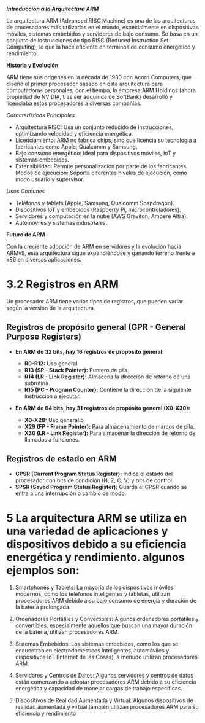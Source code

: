 ***Introducción a la Arquitectura ARM***

La arquitectura ARM (Advanced RISC Machine) es una de las arquitecturas de procesadores más utilizadas en 
el mundo, especialmente en dispositivos móviles, sistemas embebidos y servidores de bajo consumo. Se basa en un conjunto de instrucciones de tipo RISC (Reduced Instruction Set Computing), lo que la hace eficiente en términos de consumo energético y rendimiento.

**Historia y Evolución**

ARM tiene sus orígenes en la década de 1980 con Acorn Computers, que diseñó el primer procesador basado en esta arquitectura para computadoras personales; con el tiempo, la empresa ARM Holdings (ahora propiedad de NVIDIA, tras ser adquirida de SoftBank) desarrolló y licenciaba estos procesadores a diversas compañías.

*Características Principales*
- Arquitectura RISC: Usa un conjunto reducido de instrucciones, optimizando velocidad y eficiencia energética.
- Licenciamiento: ARM no fabrica chips, sino que licencia su tecnología a fabricantes como Apple, Qualcomm y Samsung.
- Bajo consumo energético: Ideal para dispositivos móviles, IoT y sistemas embebidos.
- Extensibilidad: Permite personalización por parte de los fabricantes.
Modos de ejecución: Soporta diferentes niveles de ejecución, como modo usuario y supervisor.

*Usos Comunes*

- Teléfonos y tablets (Apple, Samsung, Qualcomm Snapdragon).
- Dispositivos IoT y embebidos (Raspberry Pi, microcontroladores).
- Servidores y computación en la nube (AWS Graviton, Ampere Altra).
- Automóviles y sistemas industriales.

**Futuro de ARM**

Con la creciente adopción de ARM en servidores y la evolución hacia ARMv9, esta arquitectura sigue expandiéndose y ganando terreno frente a x86 en diversas aplicaciones.


# 3.2 Registros en ARM

Un procesador ARM tiene varios tipos de registros, que pueden variar según la versión de la arquitectura. 

## Registros de propósito general (GPR - General Purpose Registers)

- **En ARM de 32 bits, hay 16 registros de propósito general:**

  - **R0-R12:** Uso general.
  - **R13 (SP - Stack Pointer):** Puntero de pila.
  - **R14 (LR - Link Register):** Almacena la dirección de retorno de una subrutina.
  - **R15 (PC - Program Counter):** Contiene la dirección de la siguiente instrucción a ejecutar.

- **En ARM de 64 bits, hay 31 registros de propósito general (X0-X30):**

  - **X0-X28:** Uso general.b
  - **X29 (FP - Frame Pointer):** Para almacenamiento de marcos de pila.
  - **X30 (LR - Link Register):** Para almacenar la dirección de retorno de llamadas a funciones.

## Registros de estado en ARM

- **CPSR (Current Program Status Register):** Indica el estado del procesador con bits de condición (N, Z, C, V) y bits de control.
- **SPSR (Saved Program Status Register):** Guarda el CPSR cuando se entra a una interrupción o cambio de modo.

# 5 La arquitectura ARM se utiliza en una variedad de aplicaciones y dispositivos debido a su eficiencia energética y rendimiento. algunos ejemplos son:

1) Smartphones y Tablets: La mayoría de los dispositivos móviles modernos, como los teléfonos inteligentes y tabletas, utilizan procesadores ARM debido a su bajo consumo de energía y duración de la batería prolongada.

2) Ordenadores Portátiles y Convertibles: Algunos ordenadores portátiles y convertibles, especialmente aquellos que buscan una mayor duración de la batería, utilizan procesadores ARM.

3) Sistemas Embebidos: Los sistemas embebidos, como los que se encuentran en electrodomésticos inteligentes, automóviles y dispositivos IoT (Internet de las Cosas), a menudo utilizan procesadores ARM.

4) Servidores y Centros de Datos: Algunos servidores y centros de datos están comenzando a adoptar procesadores ARM debido a su eficiencia energética y capacidad de manejar cargas de trabajo específicas.

5) Dispositivos de Realidad Aumentada y Virtual: Algunos dispositivos de realidad aumentada y virtual también utilizan procesadores ARM para su eficiencia y rendimiento



